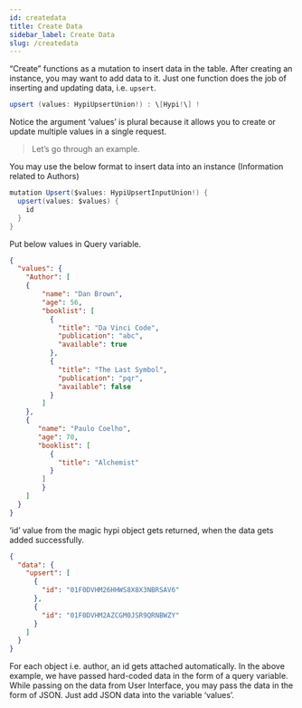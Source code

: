 ```yaml
---
id: createdata
title: Create Data
sidebar_label: Create Data
slug: /createdata
---
```


“Create” functions as a mutation to insert data in the table. After creating an instance, you may want to add data to it. Just one function does the job of inserting and updating data, i.e. `upsert`.
```java
upsert (values: HypiUpsertUnion!) : \[Hypi!\] !
```
Notice the argument ‘values’ is plural because it allows you to create or update multiple values in a single request.

> Let’s go through an example. 

You may use the below format to insert data into an instance (Information related to Authors)
```java
mutation Upsert($values: HypiUpsertInputUnion!) {
  upsert(values: $values) {
    id
  }
}
```
Put below values in Query variable.
```json
{
  "values": {
    "Author": [
    {
        "name": "Dan Brown",
        "age": 56,
        "booklist": [
          {
            "title": "Da Vinci Code",
            "publication": "abc",
            "available": true
          },
          {
            "title": "The Last Symbol",
            "publication": "pqr",
            "available": false
          }
        ]
    },
    {
       "name": "Paulo Coelho",
       "age": 70,
       "booklist": [
          {
            "title": "Alchemist"
          }         
        ]
    	}     
  	]
  }
}

```
‘id’ value from the magic hypi object gets returned, when the data gets added successfully.
```json
{
  "data": {
    "upsert": [
      {
        "id": "01F0DVHM26HHWS8X8X3NBRSAV6"
      },
      {
        "id": "01F0DVHM2AZCGM0JSR9QRNBWZY"
      }
    ]
  }
}

```
For each object i.e. author, an id gets attached automatically. In the above example, we have passed hard-coded data in the form of a query variable. While passing on the data from User Interface, you may pass the data in the form of JSON. Just add JSON data into the variable ‘values’.